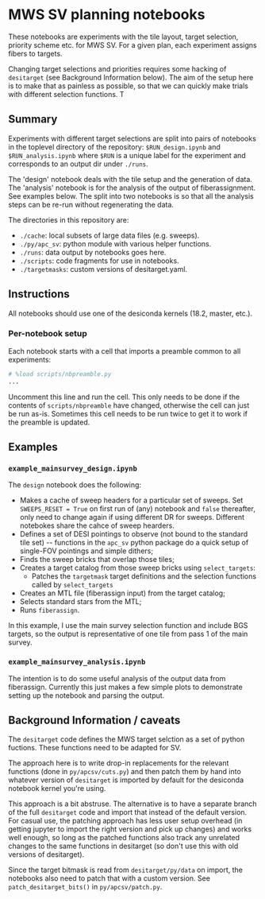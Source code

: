 # MWS SV planning notebooks 

These notebooks are experiments with the tile layout, target selection, priority scheme etc. for MWS SV. For a given plan, each experiment assigns fibers to targets.

Changing target selections and priorities requires some hacking of `desitarget` (see Background Information below). The aim of the setup here is to make that as painless as possible, so that we can quickly make trials with different selection functions. T
 
## Summary

Experiments with different target selections are split into pairs of notebooks in the toplevel directory of the repository: `$RUN_design.ipynb` and `$RUN_analysis.ipynb` where `$RUN` is a unique label for the experiment and corresponds to an output dir under `./runs`.

The 'design' notebook deals with the tile setup and the generation of data. The 'analysis' notebook is for the analysis of the output of fiberassignment. See examples below. The split into two notebooks is so that all the analysis steps can be re-run without regenerating the data.

The directories in this repository are:

* `./cache`: local subsets of large data files (e.g. sweeps).
* `./py/apc_sv`: python module with various helper functions.
* `./runs`: data output by notebooks goes here.
* `./scripts`: code fragments for use in notebooks.
* `./targetmasks`: custom versions of desitarget.yaml.

## Instructions

All notebooks should use one of the desiconda kernels (18.2, master, etc.).

### Per-notebook setup

Each notebook starts with a cell that imports a preamble common to all experiments: 
```python
# %load scripts/nbpreamble.py
...
```

Uncomment this line and run the cell. This only needs to be done if the contents of `scripts/nbpreamble` have changed, otherwise the cell can just be run as-is. Sometimes this cell needs to be run twice to get it to work if the preamble is updated.

## Examples

### `example_mainsurvey_design.ipynb`

The `design` notebook does the following:

* Makes a cache of sweep headers for a particular set of sweeps. Set `SWEEPS_RESET = True` on first run of (any) notebook and `false` thereafter, only need to change again if using different DR for sweeps. Different notebokes share the cahce of sweep hearders.
* Defines a set of DESI pointings to observe (not bound to the standard tile set) -- functions in the `apc_sv` python package do a quick setup of single-FOV pointings and simple dithers;
* Finds the sweep bricks that overlap those tiles;
* Creates a target catalog from those sweep bricks using `select_targets`:
  - Patches the `targetmask` target definitions and the selection functions called by `select_targets`
* Creates an MTL file (fiberassign input) from the target catalog;
* Selects standard stars from the MTL;
* Runs `fiberassign`.

In this example, I use the main survey selection function and include BGS targets, so the output is representative of one tile from pass 1 of the main survey. 

### `example_mainsurvey_analysis.ipynb`

The intention is to do some useful analysis of the output data from fiberassign. Currently this just makes a few simple plots to demonstrate setting up the notebook and parsing the output.

## Background Information / caveats

The `desitarget` code defines the MWS target selction as a set of python fuctions. These functions need to be adapted for SV.

The approach here is to write drop-in replacements for the relevant functions (done in `py/apcsv/cuts.py`) and then patch them by hand into whatever version of `desitarget` is imported by default for the desiconda notebook kernel you're using. 

This approach is a bit abstruse. The alternative is to have a separate branch of the full `desitarget` code and import that instead of the default version. For casual use, the patching approach has less user setup overhead (in getting jupyter to import the right version and pick up changes) and works well enough, so long as the patched functions also track any unrelated changes to the same functions in desitarget (so don't use this with old versions of desitarget).

Since the target bitmask is read from `desitarget/py/data` on import, the notebooks also need to patch that with a custom version. See `patch_desitarget_bits()` in `py/apcsv/patch.py`.


